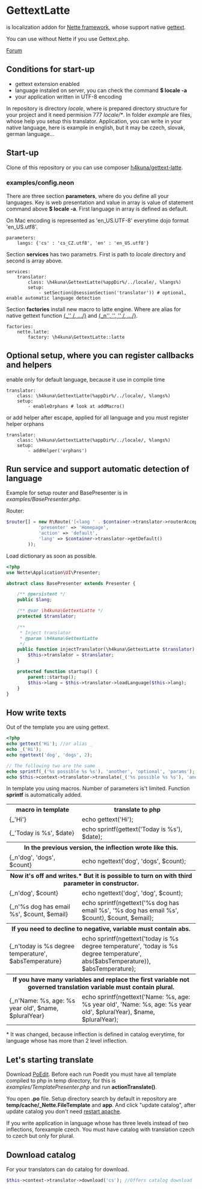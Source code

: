 GettextLatte
===========

is localization addon for [Nette framework](http://nette.org/), whose support native [gettext](http://php.net/manual/en/book.gettext.php).

You can use without Nette if you use Gettext.php.

[Forum](http://forum.nette.org/cs/12021-gettext-na-100-v-sablonach#p86467)

Conditions for start-up
----------------------
* gettext extension enabled
* language instaled on server, you can check the command **$ locale -a**
* your application written in UTF-8 encoding

In repository is directory _locale_, where is prepared directory structure for your project and it need permision 777 _locale/*_. In folder _example_ are files, whose help you setup this translator. Application, you can write in your native language, here is example in english, but it may be czech, slovak, german language...

Start-up
---------------------
Clone of this repository or you can use composer [h4kuna/gettext-latte](https://packagist.org/packages/h4kuna/gettext-latte).

### examples/config.neon
There are three section **parameters**, where do you define all your languages. Key is web presentation and value in array is value of statement command above **$ locale -a**. First language in array is defined as default.

On Mac encoding is represented as 'en_US.UTF-8' everytime dojo format 'en_US.utf8'.
```
parameters:
    langs: {'cs' : 'cs_CZ.utf8', 'en' : 'en_US.utf8'}
```

Section **services** has two parametrs. First is path to _locale_ directory and second is array above.

```
services:
    translator:
        class: \h4kuna\GettextLatte(%appDir%/../locale/, %langs%)
        setup:
            - setSection(@sessionSection('translator')) # optional, enable automatic language detection
```

Section **factories** install new macro to latte engine. Where are alias for native gettext function [{_'' /*, ...*/}](http://www.php.net/manual/en/function.gettext.php) and [{_n'', '', '' /*, ...*/}](http://www.php.net/manual/en/function.ngettext.php).

```
factories:
    nette.latte:
        factory: \h4kuna\GettextLatte::latte
```

Optional setup, where you can register callbacks and helpers
-------------------
enable only for default language, because it use in compile time
```
translator:
    class: \h4kuna\GettextLatte(%appDir%/../locale/, %langs%)
    setup:
        - enableOrphans # look at addMacro()
```
or add helper after escape, applied for all language and you must register helper orphans
```
translator:
    class: \h4kuna\GettextLatte(%appDir%/../locale/, %langs%)
    setup:
        - addHelper('orphans')
```

Run service and support automatic detection of language
-------------------
Example for setup router and BasePresenter is in _examples/BasePresenter.php_.

Router:
```php
$router[] = new R\Route('[<lang ' . $container->translator->routerAccept() . '>/]<presenter>/<action>/[<id>/]', array(
            'presenter' => 'Homepage',
            'action' => 'default',
            'lang' => $container->translator->getDefault()
        ));
```

Load dictionary as soon as possible.

```php
<?php
use Nette\Application\UI\Presenter;

abstract class BasePresenter extends Presenter {

    /** @persistent */
    public $lang;

    /** @var \h4kuna\GettextLatte */
    protected $translator;

    /**
     * Inject translator
     * @param \h4kuna\GettextLatte
     */
    public function injectTranslator(\h4kuna\GettextLatte $translator) {
        $this->translator = $translator;
    }

    protected function startup() {
        parent::startup();
        $this->lang = $this->translator->loadLanguage($this->lang);
    }
}
```
How write texts
---------------
Out of the template you are using gettext.

```php
<?php
echo gettext('Hi'); //or alias _
echo _('Hi');
echo ngettext('dog', 'dogs', 2);

// The following two are the same
echo sprintf(_('%s possible %s %s'), 'another', 'optional', 'params'); // is faster
echo $this->context->translator->translate(_('%s possible %s %s'), 'another', 'optional', 'params');

```

In template you using macros. Number of parameters is't limited. Function **sprintf** is automatically added.

<table>
<tr>
<th>macro in template</th><th>translate to php</th>
</tr>
<tr>
<td>{_'Hi'}</td><td>echo gettext('Hi');</td>
</tr>
<tr>
<td>{_'Today is %s', $date}</td><td>echo sprintf(gettext('Today is %s'), $date);</td>
</tr>
<tr>
<th colspan="2">In the previous version, the inflection wrote like this.</th>
</tr>
<tr>
<td>{_n'dog', 'dogs', $count}</td><td>echo ngettext('dog', 'dogs', $count);</td>
</tr>
<tr>
<th colspan="2">Now it's off and writes.* But it is possible to turn on with third parameter in constructor.</th>
</tr>
<tr>
<td>{_n'dog', $count}</td><td>echo ngettext('dog', 'dog', $count);</td>
</tr>
<tr>
<td>{_n'%s dog has email %s', $count, $email}</td><td>echo sprintf(ngettext('%s dog has email %s', '%s dog has email %s', $count), $count, $email);</td>
</tr>
<tr>
<th colspan="2">If you need to decline to negative, variable must contain abs.</th>
</tr>
<tr>
<td>{_n'today is %s degree temperature', $absTemperature}</td><td>echo sprintf(ngettext('today is %s degree temperature', 'today is %s degree temperature', abs($absTemperature)), $absTemperature);</td>
</tr>
<tr>
<th colspan="2">If you have many variables and replace the first variable not governed translation variable must contain plural.</th>
</tr>
<tr>
<td>{_n'Name: %s, age: %s year old', $name, $pluralYear}</td><td>echo sprintf(ngettext('Name: %s, age: %s year old', 'Name: %s, age: %s year old', $pluralYear), $name, $pluralYear);</td>
</tr>
</table>

\* It was changed, because inflection is defined in catalog everytime, for language whose has more than 2 level inflection.

Let's starting translate
---------------------
Download [PoEdit](http://www.poedit.net/download.php).
Before each run Poedit you must have all template compiled to php in temp directory, for this is _examples/TemplatePresenter.php_ and run **actionTranslate()**.

You open **.po** file. Setup directory search by default in repository are **temp/cache/_Nette.FileTemplate** and **app**. And click "update catalog", after update catalog you don't need [restart apache](http://php.net/manual/en/function.gettext.php#110735).


If you write application in language whose has three levels instead of two inflections, forexample czech. You must have catalog with translation czech to czech but only for plural.

Download catalog
---------------
For your translators can do catalog for download.

```php
$this->context->translator->download('cs'); //Offers catalog download
```
